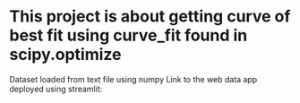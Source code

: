 # This project is about getting curve of best fit using curve_fit found in scipy.optimize
Dataset loaded from text file using numpy
Link to the web data app deployed using streamlit:
